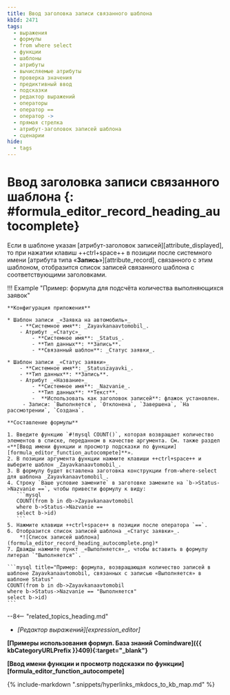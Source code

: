 ```yaml
---
title: Ввод заголовка записи связанного шаблона
kbId: 2471
tags:
  - выражения
  - формулы
  - from where select
  - функции
  - шаблоны
  - атрибуты
  - вычисляемые атрибуты
  - проверка значения
  - предиктивный ввод
  - подсказки
  - редактор выражений
  - операторы
  - оператор ==
  - оператор ->
  - прямая стрелка
  - атрибут-заголовок записей шаблона
  - сценарии
hide:
  - tags
---
```


# Ввод заголовка записи связанного шаблона {: #formula_editor_record_heading_autocomplete}

Если в шаблоне указан [атрибут-заголовок записей][attribute_displayed], то при нажатии клавиш ++ctrl+space++ в позиции после системного имени [атрибута типа «**Запись**»][attribute_record], связанного с этим шаблоном, отобразится список записей связанного шаблона с соответствующими заголовками.

!!! Example "Пример: формула для подсчёта количества выполняющихся заявок"

    **Конфигурация приложения**

    * Шаблон записи _«Заявка на автомобиль»_
        - **Системное имя**: _Zayavkanaavtomobil_.
        - Атрибут _«Статус»_
            - **Системное имя**: _Status_.
            - **Тип данных**: **Запись**.
            - **Связанный шаблон**: _Статус заявки_.

    * Шаблон записи _«Статус заявки»_
        - **Системное имя**: _Statuszayavki_.
        - **Тип данных**: **Запись**.
        - Атрибут _«Название»_
            - **Системное имя**: _Nazvanie_.
            - **Тип данных**: **Текст**.
            -  **Использовать как заголовок записей**: флажок установлен.
         - Записи: `Выполняется`, `Отклонена`, `Завершена`, `На рассмотрении`, `Создана`.

    **Составление формулы**

    1. Введите функцию `#!mysql COUNT()`, которая возвращает количество элементов в списке, переданном в качестве аргумента. См. также раздел «**[Ввод имени функции и просмотр подсказки по функции][formula_editor_function_autocompete]**».
    2. В позиции аргумента функции нажмите клавиши ++ctrl+space++ и выберите шаблон _Zayavkanaavtomobil_.
    3. В формулу будет вставлена заготовка конструкции from-where-select для шаблона _Zayavkanaavtomobil_.
    4. Строку `Ваше условие замените` в заготовке замените на `b->Status->Nazvanie ==`, чтобы привести формулу к виду:
       ```mysql
       COUNT(from b in db->Zayavkanaavtomobil
       where b->Status->Nazvanie ==
       select b->id)
       ```
    5. Нажмите клавиши ++ctrl+space++ в позиции после оператора `==`.
    6. Отобразится список записей шаблона _«Статус заявки»_.
        *![Список записей шаблона](formula_editor_record_heading_autocomplete.png)*
    7. Дважды нажмите пункт _«Выполняется»_, чтобы вставить в формулу литерал `"Выполняется"`.

    ```mysql title="Пример: формула, возвращающая количество записей в шаблоне Zayavkanaavtomobil, связанных с записью «Выполняется» в шаблоне Status"
    COUNT(from b in db->Zayavkanaavtomobil
    where b->Status->Nazvanie == "Выполняется"
    select b->id)
    ```

<div class="relatedTopics">

--8<-- "related_topics_heading.md"

- *[Редактор выражений][expression_editor]*

</div>

**[Примеры использования формул. База знаний Comindware]({{ kbCategoryURLPrefix }}409){:target="_blank"}**

**[Ввод имени функции и просмотр подсказки по функции][formula_editor_function_autocompete]**

{% include-markdown ".snippets/hyperlinks_mkdocs_to_kb_map.md" %}
